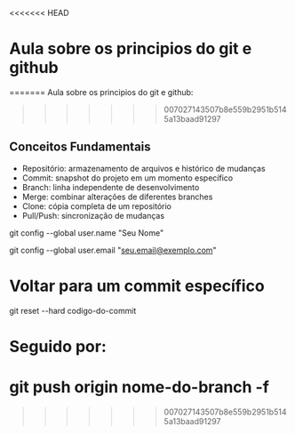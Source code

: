 <<<<<<< HEAD
# Aula sobre os principios do git e github
=======
Aula sobre os principios do git e github:
>>>>>>> 007027143507b8e559b2951b5145a13baad91297

## Conceitos Fundamentais
- Repositório: armazenamento de arquivos e histórico de mudanças
- Commit: snapshot do projeto em um momento específico
- Branch: linha independente de desenvolvimento
- Merge: combinar alterações de diferentes branches
- Clone: cópia completa de um repositório
- Pull/Push: sincronização de mudanças

git config --global user.name "Seu Nome"

git config --global user.email "seu.email@exemplo.com"

# Voltar para um commit específico
git reset --hard codigo-do-commit
# Seguido por:
git push origin nome-do-branch -f
=======
>>>>>>> 007027143507b8e559b2951b5145a13baad91297
